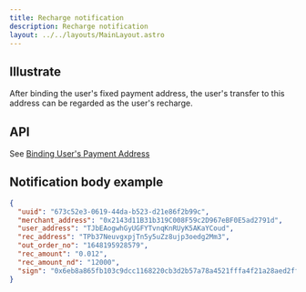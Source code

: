 ```yaml
---
title: Recharge notification
description: Recharge notification
layout: ../../layouts/MainLayout.astro
---
```


## Illustrate

After binding the user's fixed payment address, the user's transfer to this address can be regarded as the user's recharge.

## API

See [Binding User's Payment Address](/en/bindReceiveAddress)

## Notification body example

```json
{
  "uuid": "673c52e3-0619-44da-b523-d21e86f2b99c",
  "merchant_address": "0x2143d11B31b319C008F59c2D967eBF0E5ad2791d",
  "user_address": "TJbEAogwhGyUGFYTvnqKnRUyK5AKaYCoud",
  "rec_address": "TPb37NeuvgxpjTn5y5uZz8ujp3oedg2Mm3",
  "out_order_no": "1648195928579",
  "rec_amount": "0.012",
  "rec_amount_nd": "12000",
  "sign": "0x6eb8a865fb103c9dcc1168220cb3d2b57a78a4521fffa4f21a28aed2ff1c22e305cf7251745311dd86917ea84942d276b138efc4fd260829c2e408e47a571e1e1b"
}
```
